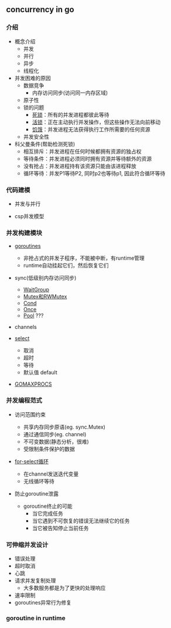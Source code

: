 ## concurrency in go

### 介绍
- 概念介绍
    - 并发
    - 并行
    - 异步
    - 线程化
- 并发困难的原因
    - 数据竞争
        - 内存访问同步(访问同一内存区域)
    - 原子性
    - 锁的问题
        - [死锁](./1-introduction/deadlock)：所有的并发进程都彼此等待
        - [活锁](./1-introduction/livelock)：正在主动执行并发操作，但这些操作无法向前移动
        - [饥饿](./1-introduction/hungerlock)：并发进程无法获得执行工作所需要的任何资源
    - 并发安全性
- 科父曼条件(帮助检测死锁)
    - 相互排斥：并发进程在任何时候都拥有资源的独占权
    - 等待条件：并发进程必须同时拥有资源并等待额外的资源
    - 没有抢占：并发进程持有该资源只能由该进程释放
    - 循环等待：并发P1等待P2, 同时p2也等待p1, 因此符合循环等待
    
### 代码建模
- 并发与并行

- csp并发模型

### 并发构建模块
- [goroutines](./2-concurrency-module/1-goroutines)
    - 非抢占式的并发子程序，不能被中断，有runtime管理
    - runtime自动挂起它们，然后恢复它们

- sync(低级别内存访问同步)
    - [WaitGroup](./2-concurrency-module/2-waitgroup)
    - [Mutex和RWMutex](./2-concurrency-module/3-mutex-rwmutex)
    - [Cond](./2-concurrency-module/4-cond)
    - [Once](./2-concurrency-module/5-once)
    - [Pool](./2-concurrency-module/6-pool) ???

- channels

- [select](./2-concurrency-module/7-select)
  - 取消  
  - 超时
  - 等待
  - 默认值 default

- [GOMAXPROCS](./2-concurrency-module/8-gomaxprocs)

### 并发编程范式
- 访问范围约束
  - 共享内存同步原语(eg. sync.Mutex)
  - 通过通信同步(eg. channel)
  - 不可变数据(静态分析，很难)
  - 受限制条件保护的数据

- [for-select循环](./3-concurrency-paradigm/1-for-select/go-for-select.go)
  - 在channel发送迭代变量
  - 无线循环等待
  
- 防止goroutine泄露
  - goroutine终止的可能
    - 当它完成任务
    - 当它遇到不可恢复的错误无法继续它的任务
    - 当它被告知停止当前任务

### 可伸缩并发设计
- 错误处理
- 超时取消
- 心跳
- 请求并发复制处理
    - 大多数服务都是为了更快的处理响应
- 速率限制
- goroutines异常行为修复

### goroutine in runtime
